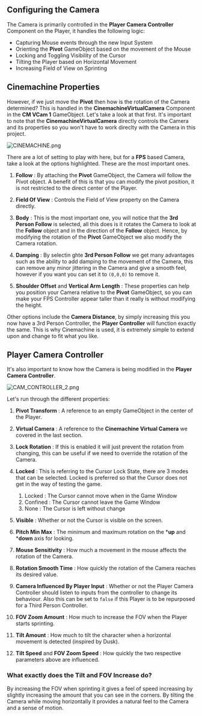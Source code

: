## Configuring the Camera

The Camera is primarily controlled in the **Player Camera Controller** Component on the Player, it handles the following logic:

- Capturing Mouse events through the new Input System
- Orienting the **Pivot** GameObject based on the movement of the Mouse
- Locking and Toggling Visibility of the Cursor
- Tilting the Player based on Horizontal Movement
- Increasing Field of View on Sprinting

## Cinemachine Properties

However, if we just move the **Pivot** then how is the rotation of the Camera determined? This is handled in the **CinemachineVirtualCamera** Component in the **CM VCam 1** GameObject. Let's take a look at that first. It's important to note that the **CinemachineVirtualCamera** directly controls the Camera and its properties so you won't have to work direclty with the Camera in this project.

![CINEMACHINE.png]({{site.baseurl}}/CINEMACHINE.png)

There are a lot of setting to play with here, but for a **FPS** based Camera, take a look at the options highlighted. These are the most important ones.

1. **Follow** : By attaching the **Pivot** GameObject, the Camera will follow the Pivot object. A benefit of this is that you can modify the pivot position, it is not restricted to the direct center of the Player. 

2. **Field Of View** : Controls the Field of View property on the Camera directly.

3. **Body** : This is the most important one, you will notice that the **3rd Person Follow** is selected, all this does is it rotates the Camera to look at the **Follow** object and in the direction of the **Follow** object. Hence, by modifying the rotation of the **Pivot** GameObject we also modify the Camera rotation. 

4. **Damping** : By selectin ghte **3rd Person Follow** we get many advantages such as the ability to add damping to the movement of the Camera, this can remove any minor jittering in the Camera and give a smooth feel, however if you want you can set it to ```(0,0,0)``` to remove it.

5. **Shoulder Offset** and **Vertical Arm Length** : These properties can help you position your Camera relative to the **Pivot** GameObject, so you can make your FPS Controller appear taller than it really is without modifying the height.

Other options include the **Camera Distance**, by simply increasing this you now have a 3rd Person Controller, the **Player Controller** will function exactly the same. This is why Cinemachine is used, it is extremely simple to extend upon and change to fit what you like.

## Player Camera Controller

It's also important to know how the Camera is being modified in the **Player Camera Controller**. 

![CAM_CONTROLLER_2.png]({{site.baseurl}}/CAM_CONTROLLER_2.png)

Let's run through the different properties:

1. **Pivot Transform** : A reference to an empty GameObject in the center of the Player.

2. **Virtual Camera** : A reference to the **Cinemachine Virtual Camera** we covered in the last section.

3. **Lock Rotation** : If this is enabled it will just prevent the rotation from changing, this can be useful if we need to override the rotation of the Camera.

4. **Locked** : This is referring to the Cursor Lock State, there are 3 modes that can be selected. Locked is preferred so that the Cursor does not get in the way of testing the game.
	1. Locked : The Cursor cannot move when in the Game Window
    2. Confined : The Cursor cannot leave the Game Window
    3. None : The Cursor is left without change
   
5. **Visible** : Whether or not the Cursor is visible on the screen.

6. **Pitch Min Max** : The minimum and maximum rotation on the ***up** and ***down** axis for looking.

7. **Mouse Sensitivity** : How much a movement in the mouse affects the rotation of the Camera.

8. **Rotation Smooth Time** : How quickly the rotation of the Camera reaches its desired value.

9. **Camera Influenced By Player Input** : Whether or not the Player Camera Controller should listen to inputs from the controller to change its behaviour. Also this can be set to ```false``` if this Player is to be repurposed for a Third Person Controller.

10. **FOV Zoom Amount** : How much to increase the FOV when the Player starts sprinting.

11. **Tilt Amount** : How much to tilt the character when a horizontal movement is detected (inspired by Dusk).

12. **Tilt Speed** and **FOV Zoom Speed** : How quickly the two respective parameters above are influenced.

### What exactly does the Tilt and FOV Increase do?

By increasing the FOV when sprinting it gives a feel of speed increasing by slightly increasing the amount that you can see in the corners. By tilting the Camera while moving horizontally it provides a natural feel to the Camera and a sense of motion.

